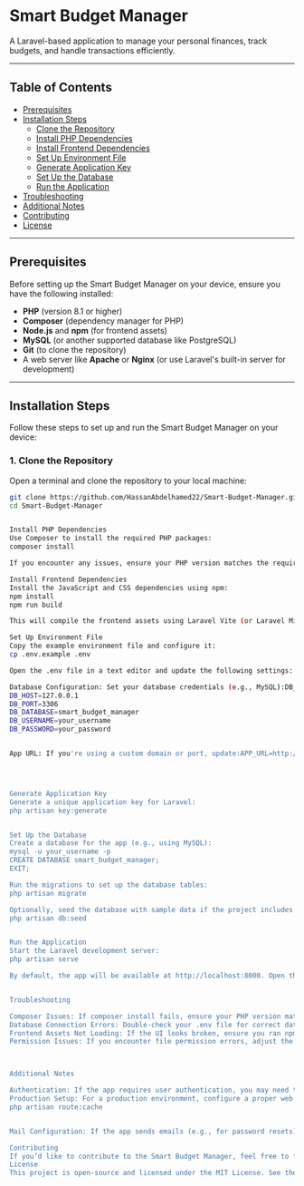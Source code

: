 # Smart Budget Manager

A Laravel-based application to manage your personal finances, track budgets, and handle transactions efficiently.

---

## Table of Contents
- [Prerequisites](#prerequisites)
- [Installation Steps](#installation-steps)
  - [Clone the Repository](#clone-the-repository)
  - [Install PHP Dependencies](#install-php-dependencies)
  - [Install Frontend Dependencies](#install-frontend-dependencies)
  - [Set Up Environment File](#set-up-environment-file)
  - [Generate Application Key](#generate-application-key)
  - [Set Up the Database](#set-up-the-database)
  - [Run the Application](#run-the-application)
- [Troubleshooting](#troubleshooting)
- [Additional Notes](#additional-notes)
- [Contributing](#contributing)
- [License](#license)

---

## Prerequisites

Before setting up the Smart Budget Manager on your device, ensure you have the following installed:

- **PHP** (version 8.1 or higher)
- **Composer** (dependency manager for PHP)
- **Node.js** and **npm** (for frontend assets)
- **MySQL** (or another supported database like PostgreSQL)
- **Git** (to clone the repository)
- A web server like **Apache** or **Nginx** (or use Laravel's built-in server for development)

---

## Installation Steps

Follow these steps to set up and run the Smart Budget Manager on your device:

### 1. Clone the Repository

Open a terminal and clone the repository to your local machine:

```bash
git clone https://github.com/HassanAbdelhamed22/Smart-Budget-Manager.git
cd Smart-Budget-Manager


Install PHP Dependencies
Use Composer to install the required PHP packages:
composer install

If you encounter any issues, ensure your PHP version matches the requirements in composer.json.

Install Frontend Dependencies
Install the JavaScript and CSS dependencies using npm:
npm install
npm run build

This will compile the frontend assets using Laravel Vite (or Laravel Mix, depending on the project setup).

Set Up Environment File
Copy the example environment file and configure it:
cp .env.example .env

Open the .env file in a text editor and update the following settings:

Database Configuration: Set your database credentials (e.g., MySQL):DB_CONNECTION=mysql
DB_HOST=127.0.0.1
DB_PORT=3306
DB_DATABASE=smart_budget_manager
DB_USERNAME=your_username
DB_PASSWORD=your_password


App URL: If you're using a custom domain or port, update:APP_URL=http://localhost




Generate Application Key
Generate a unique application key for Laravel:
php artisan key:generate


Set Up the Database
Create a database for the app (e.g., using MySQL):
mysql -u your_username -p
CREATE DATABASE smart_budget_manager;
EXIT;

Run the migrations to set up the database tables:
php artisan migrate

Optionally, seed the database with sample data if the project includes seeders:
php artisan db:seed


Run the Application
Start the Laravel development server:
php artisan serve

By default, the app will be available at http://localhost:8000. Open this URL in your browser to access the Smart Budget Manager.


Troubleshooting

Composer Issues: If composer install fails, ensure your PHP version matches the requirements in composer.json. You can check your PHP version with php -v.
Database Connection Errors: Double-check your .env file for correct database credentials. Ensure your database server (e.g., MySQL) is running.
Frontend Assets Not Loading: If the UI looks broken, ensure you ran npm install and npm run build successfully.
Permission Issues: If you encounter file permission errors, adjust the permissions for the storage and bootstrap/cache directories:chmod -R 775 storage bootstrap/cache



Additional Notes

Authentication: If the app requires user authentication, you may need to register a new user through the app’s UI or use a default user provided by a seeder.
Production Setup: For a production environment, configure a proper web server (e.g., Apache or Nginx) and set APP_ENV=production in your .env file. Also, run:php artisan config:cache
php artisan route:cache


Mail Configuration: If the app sends emails (e.g., for password resets), configure the mail settings in the .env file (e.g., using Mailtrap for testing).

Contributing
If you’d like to contribute to the Smart Budget Manager, feel free to fork the repository, make your changes, and submit a pull request.
License
This project is open-source and licensed under the MIT License. See the LICENSE file for more details.
